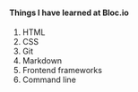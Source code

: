 #### Things I have learned at Bloc.io
1. HTML
2. CSS
3. Git
4. Markdown
5. Frontend frameworks
6. Command line